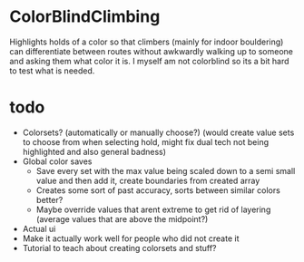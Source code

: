 # ColorBlindClimbing
Highlights holds of a color so that climbers (mainly for indoor bouldering) can differentiate between routes without awkwardly walking up to someone and asking them what color it is. I myself am not colorblind so its a bit hard to test what is needed.
# todo
- Colorsets? (automatically or manually choose?) (would create value sets to choose from when selecting hold, might fix dual tech not being highlighted and also general badness)
- Global color saves
    - Save every set with the max value being scaled down to a semi small value and then add it, create boundaries from created array
    - Creates some sort of past accuracy, sorts between similar colors better?
    - Maybe override values that arent extreme to get rid of layering (average values that are above the midpoint?)
- Actual ui
- Make it actually work well for people who did not create it
- Tutorial to teach about creating colorsets and stuff?
